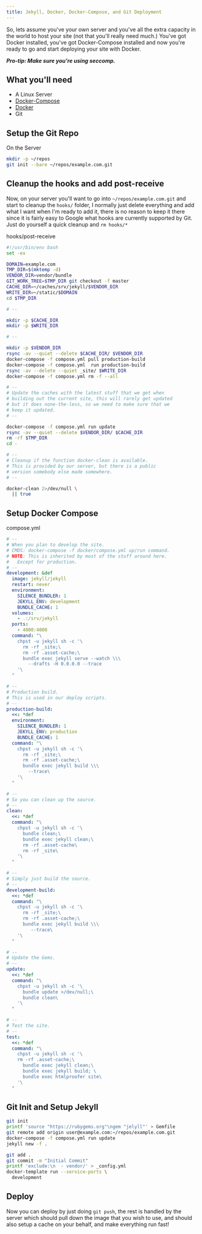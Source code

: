 ```yaml
---
title: Jekyll, Docker, Docker-Compose, and Git Deployment
---
```


So, lets assume you've your own server and you've all the extra capacity in
the world to host your site (not that you'll really need much.)  You've got
Docker installed, you've got Docker-Compose installed and now you're ready
to go and start deploying your site with Docker.

***Pro-tip: Make sure you're using seccomp.***

## What you'll need

* A Linux Server
* [Docker-Compose](https://github.com/docker/compose)
* [Docker](https://www.docker.com/products/overview)
* Git

## Setup the Git Repo

<p class="code-file">
  On the Server
</p>

```bash
mkdir -p ~/repos
git init --bare ~/repos/example.com.git
```

## Cleanup the hooks and add post-receive

Now, on your server you'll want to go into `~/repos/example.com.git` and start
to cleanup the `hooks/` folder, I normally just delete everything and add what
I want when I'm ready to add it, there is no reason to keep it there since it
is fairly easy to Google what hooks are currently supported by Git.  Just
do yourself a quick cleanup and `rm hooks/*`

<p class="code-file">
  hooks/post-receive
</p>

```bash
#!/usr/bin/env bash
set -ex

DOMAIN=example.com
TMP_DIR=$(mktemp -d)
VENDOR_DIR=vendor/bundle
GIT_WORK_TREE=$TMP_DIR git checkout -f master
CACHE_DIR=~/caches/srv/jekyll/$VENDOR_DIR
WRITE_DIR=~/static/$DOMAIN
cd $TMP_DIR

# --

mkdir -p $CACHE_DIR
mkdir -p $WRITE_DIR

# --

mkdir -p $VENDOR_DIR
rsync -av --quiet --delete $CACHE_DIR/ $VENDOR_DIR
docker-compose -f compose.yml pull production-build
docker-compose -f compose.yml  run production-build
rsync -av --delete --quiet _site/ $WRITE_DIR
docker-compose -f compose.yml rm -f --all

# --
# Update the caches with the latest stuff that we get when
# building out the current site, this will rarely get updated
# but it does none-the-less, so we need to make sure that we
# keep it updated.
# --

docker-compose -f compose.yml run update
rsync -av --quiet --delete $VENDOR_DIR/ $CACHE_DIR
rm -rf $TMP_DIR
cd -

# --
# Cleanup if the function docker-clean is available.
# This is provided by our server, but there is a public
# version somebody else made somewhere.
# --

docker-clean 2>/dev/null \
  || true
```

## Setup Docker Compose

<p class="code-file">
  compose.yml
</p>

```yml
# --
# When you plan to develop the site.
# CMDS: docker-compose -f docker/compose.yml up/run command.
# NOTE: This is inherited by most of the stuff around here.
#   Except for production.
# --
development: &def
  image: jekyll/jekyll
  restart: never
  environment:
    SILENCE_BUNDLER: 1
    JEKYLL_ENV: development
    BUNDLE_CACHE: 1
  volumes:
    - .:/srv/jekyll
  ports:
    - 4000:4000
  command: "\
    chpst -u jekyll sh -c '\
      rm -rf _site;\
      rm -rf .asset-cache;\
      bundle exec jekyll serve --watch \\\
        --drafts -H 0.0.0.0 --trace
    '\
  "

# --
# Production build.
# This is used in our deploy scripts.
# --
production-build:
  <<: *def
  environment:
    SILENCE_BUNDLER: 1
    JEKYLL_ENV: production
    BUNDLE_CACHE: 1
  command: "\
    chpst -u jekyll sh -c '\
      rm -rf _site;\
      rm -rf .asset-cache;\
      bundle exec jekyll build \\\
        --trace\
    '\
  "

# --
# So you can clean up the source.
# --
clean:
  <<: *def
  command: "\
    chpst -u jekyll sh -c '\
      bundle clean;\
      bundle exec jekyll clean;\
      rm -rf .asset-cache\
      rm -rf _site\
    '\
  "

# --
# Simply just build the source.
# --
development-build:
  <<: *def
  command: "\
    chpst -u jekyll sh -c '\
      rm -rf _site;\
      rm -rf .asset-cache;\
      bundle exec jekyll build \\\
         --trace\
    '\
  "

# --
# Update the Gems.
# --
update:
  <<: *def
  command: "\
    chpst -u jekyll sh -c '\
      bundle update >/dev/null;\
      bundle clean\
    '\
  "

# --
# Test the site.
# --
test:
  <<: *def
  command: "\
    chpst -u jekyll sh -c '\
    rm -rf .asset-cache;\
      bundle exec jekyll clean;\
      bundle exec jekyll build; \
      bundle exec htmlproofer site\
    '\
  "
```

## Git Init and Setup Jekyll

```sh
git init
printf 'source "https://rubygems.org"\ngem "jelyll"' > Gemfile
git remote add origin user@example.com:~/repos/example.com.git
docker-compose -f compose.yml run update
jekyll new -f .

git add .
git commit -m "Initial Commit"
printf 'exclude:\n  - vendor/' > _config.yml
docker-template run --service-ports \
  development
```

## Deploy

Now you can deploy by just doing `git push`, the rest is handled by the server
which should pull down the image that you wish to use, and should also setup a
cache on your behalf, and make everything run fast!
